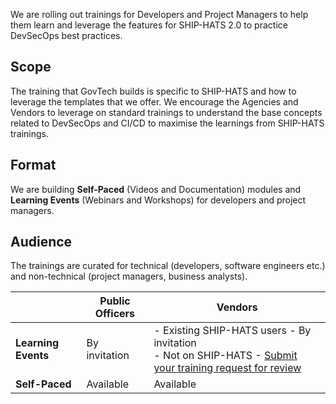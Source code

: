 We are rolling out trainings for Developers and Project Managers to help them learn and leverage the features for SHIP-HATS 2.0 to practice DevSecOps best practices.



## Scope  

The training that GovTech builds is specific to SHIP-HATS and how to leverage the templates that we offer. We encourage the Agencies and Vendors to leverage on standard trainings to understand the base concepts related to DevSecOps and CI/CD to maximise the learnings from SHIP-HATS trainings.


## Format

We are building **Self-Paced** (Videos and Documentation) modules and **Learning Events** (Webinars and Workshops)  for developers and project managers.


## Audience
The trainings are curated for technical (developers, software engineers etc.) and non-technical (project managers, business analysts).


||Public Officers|Vendors
|---|---|---|
**Learning Events**|By invitation|- Existing SHIP-HATS users - By invitation  <br>- Not on SHIP-HATS - [Submit your training request for review](https://go.gov.sg/she)
**Self-Paced**|Available|Available

